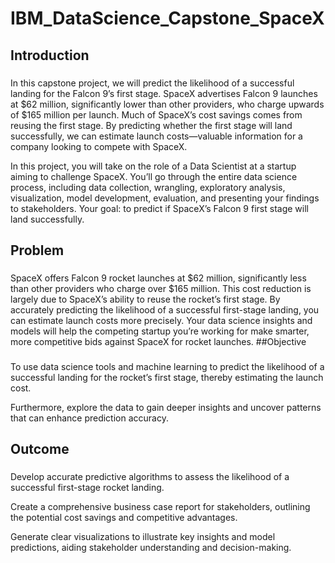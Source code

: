 # IBM_DataScience_Capstone_SpaceX
## Introduction
###
In this capstone project, we will predict the likelihood of a successful landing for the Falcon 9’s first stage. SpaceX advertises Falcon 9 launches at $62 million, significantly lower than other providers, who charge upwards of $165 million per launch. Much of SpaceX’s cost savings comes from reusing the first stage. By predicting whether the first stage will land successfully, we can estimate launch costs—valuable information for a company looking to compete with SpaceX.

In this project, you will take on the role of a Data Scientist at a startup aiming to challenge SpaceX. You’ll go through the entire data science process, including data collection, wrangling, exploratory analysis, visualization, model development, evaluation, and presenting your findings to stakeholders. Your goal: to predict if SpaceX’s Falcon 9 first stage will land successfully.
## Problem
###
SpaceX offers Falcon 9 rocket launches at $62 million, significantly less than other providers who charge over $165 million. This cost reduction is largely due to SpaceX’s ability to reuse the rocket’s first stage. By accurately predicting the likelihood of a successful first-stage landing, you can estimate launch costs more precisely. Your data science insights and models will help the competing startup you’re working for make smarter, more competitive bids against SpaceX for rocket launches.
##Objective
###
To use data science tools and machine learning to predict the likelihood of a successful landing for the rocket’s first stage, thereby estimating the launch cost.

Furthermore, explore the data to gain deeper insights and uncover patterns that can enhance prediction accuracy.
## Outcome
###
Develop accurate predictive algorithms to assess the likelihood of a successful first-stage rocket landing.

Create a comprehensive business case report for stakeholders, outlining the potential cost savings and competitive advantages.

Generate clear visualizations to illustrate key insights and model predictions, aiding stakeholder understanding and decision-making.

